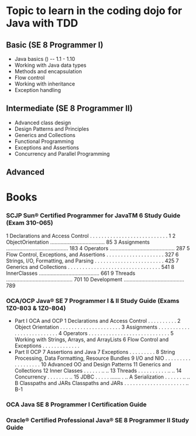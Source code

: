 # Topic to learn in the coding dojo for Java with TDD
## Basic (SE 8 Programmer I)
- Java basics ()
  -- 1.1 - 1.10
- Working with Java data types
- Methods and encapsulation
- Flow control
- Working with inheritance
- Exception handling

## Intermediate (SE 8 Programmer II)
- Advanced class design
- Design Patterns and Principles
- Generics and Collections
- Functional Programming
- Exceptions and Assertions
- Concurrency and Parallel Programming

## Advanced

# Books
### SCJP Sun® Certified Programmer for JavaTM 6 Study Guide (Exam 310-065)
1 Declarations and Access Control . . . . . . . . . . . . . . . . . . . . . . . . . . . 1
2 ObjectOrientation ..................................... 85
3 Assignments .......................................... 183
4 Operators ............................................ 287
5 Flow Control, Exceptions, and Assertions . . . . . . . . . . . . . . . . . . . . 327
6 Strings, I/O, Formatting, and Parsing . . . . . . . . . . . . . . . . . . . . . . . . 425
7 Generics and Collections . . . . . . . . . . . . . . . . . . . . . . . . . . . . . . . . 541
8 InnerClasses ......................................... 661
9 Threads ............................................. 701
10 Development ......................................... 789

### OCA/OCP Java® SE 7 Programmer I & II Study Guide (Exams 1Z0-803 & 1Z0-804)
- Part I OCA and OCP
1 Declarations and Access Control . . . . . . . . . .
2 Object Orientation . . . . . . . . . . . . . . . . . . . . .
3 Assignments . . . . . . . . . . . . . . . . . . . . . . . . . .
4 Operators . . . . . . . . . . . . . . . . . . . . . . . . . . . .
5 Working with Strings, Arrays, and ArrayLists
6 Flow Control and Exceptions . . . . . . . . . . . . .
- Part II OCP
7 Assertions and Java 7 Exceptions . . . . . . . . .
8 String Processing, Data Formatting, Resource Bundles
9 I/O and NIO . . . . . . . . . . . . . . . . . .
10 Advanced OO and Design Patterns
 11 Generics and Collections
12 Inner Classes . . . . . . .. ..
13 Threads . . . . . . . . . . .. ..
14 Concurrency . . . . . . .. ..
15 JDBC . . . . . ....... . ..
A Serialization . . . . . . .. ..
B Classpaths and JARs Classpaths and JARs . . . . . . . . . . . . . . . . . . . . . .. B-1

### OCA Java SE 8 Programmer I Certification Guide

### Oracle® Certified Professional Java® SE 8 Programmer II Study Guide
